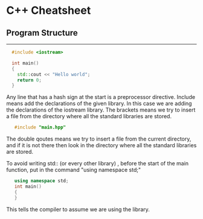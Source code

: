 # C++ Cheatsheet



## Program Structure
---- 
```cpp
  #include <iostream>

  int main() 
  {
    std::cout << "Hello world";
    return 0;
  }
```
Any line that has a hash sign at the start is a preprocessor directive. Include means add the declarations of the given library. In this case we are adding the declarations of the iostream library. The brackets means we try to insert a file from the directory where all the standard libraries are stored.

```cpp
   #include "main.hpp"
```
The double qoutes means we try to insert a file from the current directory, and if it is not there then look in the directory where all the standard libraries are stored.

To avoid writing std:: (or every other library) , before the start of the main function, put in the command "using namespace std;"
```cpp
   using namespace std;
   int main()
   {
   }
```
This tells the compiler to assume we are using the library.
